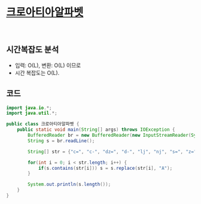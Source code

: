 # [크로아티아알파벳](https://www.acmicpc.net/problem/2941)

<br>

## 시간복잡도 분석
- 입력: O(L), 변환: O(L) 이므로
- 시간 복잡도는 O(L).

## 코드
```java
import java.io.*;
import java.util.*;

public class 크로아티아알파벳 {
    public static void main(String[] args) throws IOException {
        BufferedReader br = new BufferedReader(new InputStreamReader(System.in));
        String s = br.readLine();

        String[] str = {"c=", "c-", "dz=", "d-", "lj", "nj", "s=", "z="};

        for(int i = 0; i < str.length; i++) {
            if(s.contains(str[i])) s = s.replace(str[i], "A");
        }

        System.out.println(s.length());
    }
}
```